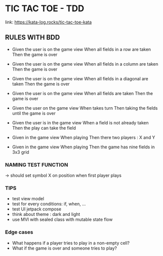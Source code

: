 # TIC TAC TOE - TDD
link: https://kata-log.rocks/tic-tac-toe-kata

## RULES WITH BDD

- Given the user is on the game view
  When all fields in a row are taken
  Then the game is over

- Given the user is on the game view
  When all fields in a column are taken
  Then the game is over

- Given the user is on the game view
  When all fields in a diagonal are taken
  Then the game is over

- Given the user is on the game view
  When all fields are taken
  Then the game is over

- Given the user on the game view
  When takes turn
  Then taking the fields until the game is over

- Given the user is in the game view
  When a field is not already taken
  Then the play can take the field

- Given in the game view
  When playing
  Then there two players : X and Y

- Given in the game view
  When playing
  Then the game has nine fields in 3x3 grid

### NAMING TEST FUNCTION
-> should set symbol X on position when first player plays

### TIPS
- test view model
- test for every conditions: if, when, ...
- test UI jetpack compose
- think about theme : dark and light
- use MVI with sealed class with mutable state flow

### Edge cases
 - What happens if a player tries to play in a non-empty cell?
 - What if the game is over and someone tries to play?



